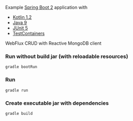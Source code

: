 Example [Spring Boot 2](http://projects.spring.io/spring-boot) application with

* [Kotlin 1.2](https://kotlinlang.org)
* [Java 9](http://openjdk.java.net)
* [JUnit 5](http://junit.org/junit5)
* [TestContainers](https://www.testcontainers.org)

WebFlux CRUD with Reactive MongoDB client

### Run without build jar (with reloadable resources)
```
gradle bootRun
```

### Run
```
gradle run
```

### Create executable jar with dependencies
```
gradle build
```

